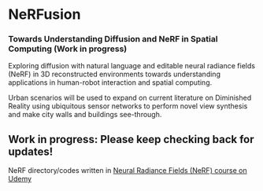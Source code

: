 # NeRFusion
### Towards Understanding Diffusion and NeRF in Spatial Computing (Work in progress)

Exploring diffusion with natural language and editable neural radiance fields (NeRF) in 3D reconstructed environments towards understanding applications in human-robot interaction and spatial computing.

Urban scenarios will be used to expand on current literature on Diminished Reality using ubiquitous sensor networks to perform novel view synthesis and make city walls and buildings see-through.

## Work in progress: Please keep checking back for updates!

NeRF directory/codes written in <a href="https://www.udemy.com/course/neural-radiance-fields-nerf/">Neural Radiance Fields (NeRF) course on Udemy</a>
